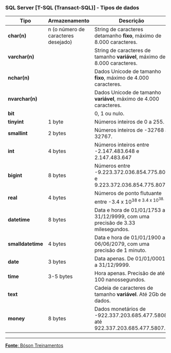 ### SQL Server [T-SQL (Transact-SQL)] - Tipos de dados

Tipo         	  | Armazenamento   					| Descrição
---          	  | ---                                 | ---
**char(n)**       | n (o número de caracteres desejado) | String de caracteres detamanho **fixo**, máximo de 8.000 caracteres. 
**varchar(n)**    |                                     | String de caracteres de tamanho **variável**, máximo de 8.000 caracteres.
**nchar(n)**      |                                     | Dados Unicode de tamanho **fixo**, máximo de 4.000 caracteres.
**nvarchar(n)**   |                                     | Dados Unicode de tamanho **variável**, máximo de 4.000 caracteres.
**bit**           |                                     | 0, 1 ou nulo.
**tinyint**       | 1 byte                              | Números inteiros de 0 a 255.
**smallint**      | 2 bytes                             | Números inteiros de -32768 a 32767.
**int**           | 4 bytes                             | Números inteiros entre -2.147.483.648 e 2.147.483.647
**bigint**        | 8 bytes                             | Números entre -9.223.372.036.854.775.808 e 9.223.372.036.854.775.807.
**real**          | 4 bytes                             | Números de ponto flutuante entre -3.4 x 10<sup>38 e 3.4 x 10<sup>38.
**datetime**      | 8 bytes                             | Data e hora de 01/01/1753 a 31/12/9999, com uma precisão de 3.33 milesegundos.
**smalldatetime** | 4 bytes                             | Data e hora de 01/01/1900 a 06/06/2079, com uma precisão de 1 minuto.
**date**          | 3 bytes                             | Data apenas. De 01/01/0001 a 31/12/9999.
**time**          | 3-5 bytes                           | Hora apenas. Precisão de até 100 nanossegundos.
**text**          |                                     | Cadeia de caracteres de tamanho **variável**. Até 2Gb de dados.
**money**         | 8 bytes                             | Dados monetários de -922.337.203.685.477.5808 até 922.337.203.685.477.5807.
****

[**Fonte**: Bóson Treinamentos](https://youtube.com/playlist?list=PLucm8g_ezqNqI5cW3alteV5olcMCcHYRK&si=iTJ-F9uZb8Eff3QA)